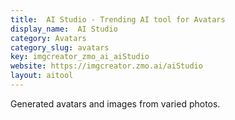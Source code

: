 ```yaml
---
title:  AI Studio - Trending AI tool for Avatars
display_name:  AI Studio
category: Avatars
category_slug: avatars
key: imgcreator_zmo_ai_aiStudio
website: https://imgcreator.zmo.ai/aiStudio
layout: aitool
---
```


Generated avatars and images from varied photos.
